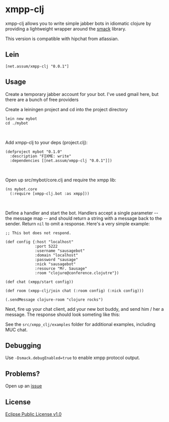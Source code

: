 # xmpp-clj

xmpp-clj allows you to write simple jabber bots in idiomatic clojure by providing a lightweight wrapper around the [smack](http://www.igniterealtime.org/projects/smack/) library.

This version is compatible with hipchat from atlassian.

## Lein

    [net.assum/xmpp-clj "0.0.1"]

## Usage

Create a temporary jabber account for your bot.  I've used gmail here, but there are a bunch of free providers
<br />

Create a leiningen project and cd into the project directory

    lein new mybot
    cd ./mybot
<br />

Add xmpp-clj to your deps (project.clj):

    (defproject mybot "0.1.0"
      :description "FIXME: write"
      :dependencies [[net.assum/xmpp-clj "0.0.1"]])
<br />

Open up src/mybot/core.clj and require the xmpp lib:

    (ns mybot.core
      (:require [xmpp-clj.bot :as xmpp]))
<br />

Define a handler and start the bot. Handlers accept a single parameter
-- the message map -- and should return a string with a message back
to the sender. Return `nil` to omit a response.  Here's a very simple
example:

    ;; This bot does not respond.

    (def config {:host "localhost"
                 :port 5222
                 :username "sausagebot"
                 :domain "localhost"
                 :password "sausage"
                 :nick "sausagebot"
                 :resource "Mr. Sausage"
                 :room "clojure@conference.clojutre"})

    (def chat (xmpp/start config))

    (def room (xmpp-clj/join chat (:room config) (:nick config)))

    (.sendMessage clojure-room "clojure rocks")

Next, fire up your chat client, add your new bot buddy, and send him /
her a message.  The response should look someting like this:

See the `src/xmpp_clj/examples` folder for additional examples,
including MUC chat.

## Debugging

Use `-Dsmack.debugEnabled=true` to enable xmpp protocol output.

## Problems?

Open up an [issue](http://github.com/slipset/xmpp-clj/issues)

## License

[Eclipse Public License v1.0](http://www.eclipse.org/legal/epl-v10.html)
